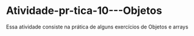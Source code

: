 # Atividade-pr-tica-10---Objetos

Essa atividade consiste na prática de alguns exercícios de Objetos e arrays
